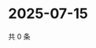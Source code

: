 # 2025-07-15

共 0 条

<!-- BEGIN ZHIHUVIDEO -->
<!-- 最后更新时间 Tue Jul 15 2025 13:17:40 GMT+0800 (China Standard Time) -->

<!-- END ZHIHUVIDEO -->

